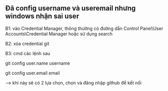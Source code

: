 ## Đã config username và useremail nhưng windows nhận sai user
B1: vào Credential Manager, thông thường có đường dẫn Control Panel\User Accounts\Credential Manager hoặc sử dụng search

B2: xóa credential git

B3: cmd các lệnh sau

git config user.name username

git config user.email email

 --> khi này sẽ có 2 lựa chọn, chọn và đăng nhập github để kết nối
